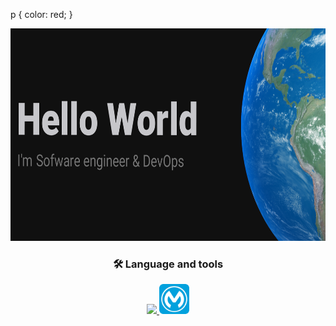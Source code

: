 p {
  color: red;
}

<div align="center">
  <img width="850" height="340" src="banner.png"/>
</div>

<h3 align="center">🛠 Language and tools</h3>

<p align="center">
  <a href="https://skillicons.dev">
    <img src="https://skillicons.dev/icons?i=python,html,css,mysql,git,cs,dotnet,docker,aws,linux"/>
    <img src="mulesoft.png" height="48">
  </a>
</p>
